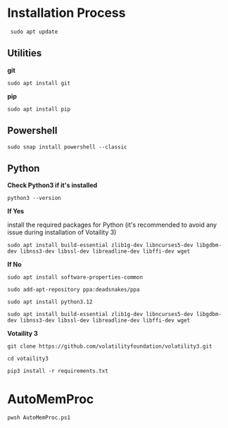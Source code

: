 # Installation Process

 ``` shell
  sudo apt update 
  ```

## Utilities

**git**
 ``` shell
sudo apt install git
  ```

**pip**
 ``` shell
sudo apt install pip
  ```

## Powershell

 ``` shell
sudo snap install powershell --classic
  ```

## Python

**Check Python3 if it's installed** 

 ``` shell
python3 --version
  ```

**If Yes**

install the required packages for Python (it's recommended to avoid any issue during installation of Votaility 3)

 ``` shell
sudo apt install build-essential zlib1g-dev libncurses5-dev libgdbm-dev libnss3-dev libssl-dev libreadline-dev libffi-dev wget
  ```

**If No**

 ``` shell
sudo apt install software-properties-common
  ```

 ``` shell
sudo add-apt-repository ppa:deadsnakes/ppa
  ```

 ``` shell
sudo apt install python3.12
  ```

 ``` shell
sudo apt install build-essential zlib1g-dev libncurses5-dev libgdbm-dev libnss3-dev libssl-dev libreadline-dev libffi-dev wget
  ```

**Votaility 3**

 ``` shell
git clone https://github.com/volatilityfoundation/volatility3.git
  ```

 ``` shell
cd votaility3
  ```

 ``` shell
pip3 install -r requirements.txt
  ```


# AutoMemProc

 ``` shell
pwsh AutoMemProc.ps1
  ```





